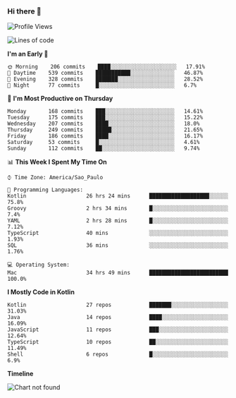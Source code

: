 ### Hi there 👋

<!--
**fernandonogueira/fernandonogueira** is a ✨ _special_ ✨ repository because its `README.md` (this file) appears on your GitHub profile.

Here are some ideas to get you started:

- 🔭 I’m currently working on ...
- 🌱 I’m currently learning ...
- 👯 I’m looking to collaborate on ...
- 🤔 I’m looking for help with ...
- 💬 Ask me about ...
- 📫 How to reach me: ...
- 😄 Pronouns: ...
- ⚡ Fun fact: ...
-->

<!--START_SECTION:waka-->
![Profile Views](http://img.shields.io/badge/Profile%20Views-0-blue)

![Lines of code](https://img.shields.io/badge/From%20Hello%20World%20I%27ve%20Written-491883%20lines%20of%20code-blue)

**I'm an Early 🐤** 

```text
🌞 Morning    206 commits    ████░░░░░░░░░░░░░░░░░░░░░   17.91% 
🌆 Daytime    539 commits    ███████████░░░░░░░░░░░░░░   46.87% 
🌃 Evening    328 commits    ███████░░░░░░░░░░░░░░░░░░   28.52% 
🌙 Night      77 commits     █░░░░░░░░░░░░░░░░░░░░░░░░   6.7%

```
📅 **I'm Most Productive on Thursday** 

```text
Monday       168 commits    ███░░░░░░░░░░░░░░░░░░░░░░   14.61% 
Tuesday      175 commits    ███░░░░░░░░░░░░░░░░░░░░░░   15.22% 
Wednesday    207 commits    ████░░░░░░░░░░░░░░░░░░░░░   18.0% 
Thursday     249 commits    █████░░░░░░░░░░░░░░░░░░░░   21.65% 
Friday       186 commits    ████░░░░░░░░░░░░░░░░░░░░░   16.17% 
Saturday     53 commits     █░░░░░░░░░░░░░░░░░░░░░░░░   4.61% 
Sunday       112 commits    ██░░░░░░░░░░░░░░░░░░░░░░░   9.74%

```


📊 **This Week I Spent My Time On** 

```text
⌚︎ Time Zone: America/Sao_Paulo

💬 Programming Languages: 
Kotlin                   26 hrs 24 mins      ███████████████████░░░░░░   75.8% 
Groovy                   2 hrs 34 mins       █░░░░░░░░░░░░░░░░░░░░░░░░   7.4% 
YAML                     2 hrs 28 mins       █░░░░░░░░░░░░░░░░░░░░░░░░   7.12% 
TypeScript               40 mins             ░░░░░░░░░░░░░░░░░░░░░░░░░   1.93% 
SQL                      36 mins             ░░░░░░░░░░░░░░░░░░░░░░░░░   1.76%

💻 Operating System: 
Mac                      34 hrs 49 mins      █████████████████████████   100.0%

```

**I Mostly Code in Kotlin** 

```text
Kotlin                   27 repos            ███████░░░░░░░░░░░░░░░░░░   31.03% 
Java                     14 repos            ████░░░░░░░░░░░░░░░░░░░░░   16.09% 
JavaScript               11 repos            ███░░░░░░░░░░░░░░░░░░░░░░   12.64% 
TypeScript               10 repos            ██░░░░░░░░░░░░░░░░░░░░░░░   11.49% 
Shell                    6 repos             █░░░░░░░░░░░░░░░░░░░░░░░░   6.9%

```


**Timeline**

![Chart not found](https://raw.githubusercontent.com/fernandonogueira/fernandonogueira/master/charts/bar_graph.png) 


<!--END_SECTION:waka-->
